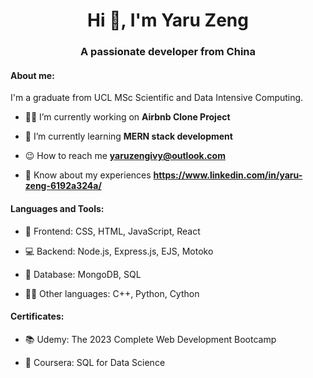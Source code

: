 <h1 align="center">Hi 👋, I'm Yaru Zeng</h1>
<h3 align="center">A passionate developer from China</h3>

<h4 align="left">About me: </h4>

I'm a graduate from UCL MSc Scientific and Data Intensive Computing. 

- 👩‍💻 I’m currently working on **Airbnb Clone Project**

- 🌱 I’m currently learning **MERN stack development**

- 😉 How to reach me **yaruzengivy@outlook.com**

- 📄 Know about my experiences **https://www.linkedin.com/in/yaru-zeng-6192a324a/**


<h4 align="left">Languages and Tools: </h4>

- 🎨 Frontend: CSS, HTML, JavaScript, React

- 💻 Backend: Node.js, Express.js, EJS, Motoko
  
- 🔢 Database: MongoDB, SQL
  
- 👩‍💻 Other languages: C++, Python, Cython

<h4 align="left">Certificates: </h4>

- 📚 Udemy: The 2023 Complete Web Development Bootcamp

- 📖 Coursera: SQL for Data Science
